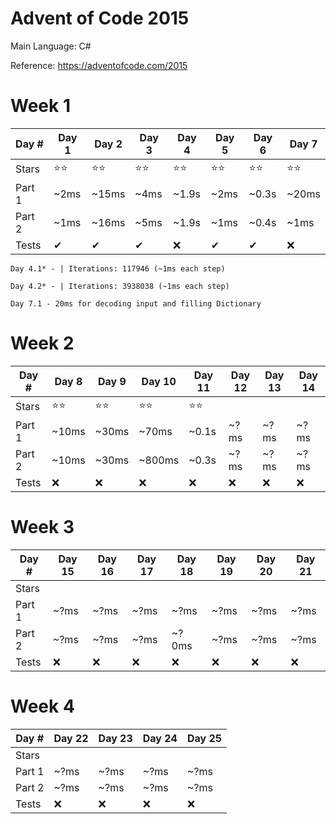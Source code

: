 # Advent of Code 2015
Main Language: C#

Reference: https://adventofcode.com/2015

# Week 1
|Day # | Day 1 | Day 2 | Day 3 | Day 4 | Day 5 | Day 6 | Day 7 |
|------|------------|------------|------------|------------|------------|------------|------------|
|Stars |⭐⭐       |⭐⭐       |⭐⭐       |⭐⭐       |⭐⭐       |⭐⭐          |⭐⭐            |
|Part 1|~2ms        |~15ms       |~4ms        |~1.9s       |~2ms        |~0.3s       |~20ms        |
|Part 2|~1ms        |~16ms       |~5ms        |~1.9s       |~1ms        |~0.4s        |~1ms        |
|Tests |✔           |✔          |✔          |❌          |✔           |✔         |❌          |

```text
Day 4.1* - | Iterations: 117946 (~1ms each step)

Day 4.2* - | Iterations: 3938038 (~1ms each step)

Day 7.1 - 20ms for decoding input and filling Dictionary
```
# Week 2
|Day # | Day 8      | Day 9      | Day 10      | Day 11     | Day 12      | Day 13      | Day 14 |
|------|------------|------------|-------------|------------|-------------|-------------|-------------|
|Stars |⭐⭐       |⭐⭐       | ⭐⭐         |⭐⭐            |             |             |             |
|Part 1|~10ms       |~30ms       |~70ms         |~0.1s        |~?ms         |~?ms         |~?ms         |
|Part 2|~10ms       |~30ms       |~800ms         |~0.3s       |~?ms         |~?ms         |~?ms         |
|Tests |❌         |❌          |❌          |❌          |❌           |❌          |❌          |

# Week 3
|Day # | Day 15 | Day 16 | Day 17 | Day 18| Day 19 | Day 20 | Day 21 |
|------|-------------|-------------|-------------|------------|-------------|-------------|-------------|
|Stars |             |             |             |            |             |             |             |
|Part 1|~?ms         |~?ms         |~?ms         |~?ms        |~?ms         |~?ms         |~?ms         |
|Part 2|~?ms         |~?ms         |~?ms         |~?0ms       |~?ms         |~?ms         |~?ms         |
|Tests |❌          |❌           |❌          |❌          |❌           |❌          |❌          |

# Week 4
|Day # | Day 22 | Day 23 | Day 24 | Day 25|
|------|-------------|-------------|-------------|------------|
|Stars |             |             |             |            |
|Part 1|~?ms         |~?ms         |~?ms         |~?ms        |
|Part 2|~?ms         |~?ms         |~?ms         |~?ms        |
|Tests |❌          |❌           |❌          |❌          |

